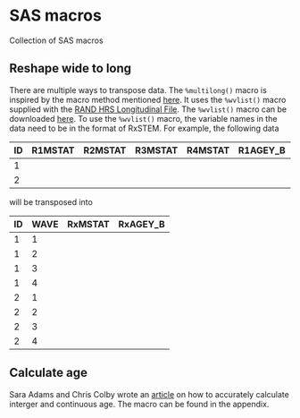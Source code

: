 # SAS macros

Collection of SAS macros

## Reshape wide to long

There are multiple ways to transpose data. The `%multilong()` macro is inspired by the macro method mentioned [here](http://easysas.blogspot.com/2011/01/reshape-data-set-from-wide-to-long.html). It uses the `%wvlist()` macro supplied with the [RAND HRS Longitudinal File](https://www.rand.org/well-being/social-and-behavioral-policy/centers/aging/dataprod/hrs-data.html). The `%wvlist()` macro can be downloaded [here](https://hrs.isr.umich.edu/data-products/access-to-public-data).
To use the `%wvlist()` macro, the variable names in the data need to be in the format of RxSTEM. For example, the following data
  
| ID |  R1MSTAT |  R2MSTAT |  R3MSTAT |  R4MSTAT |  R1AGEY_B |  R2AGEY_B |  R3AGEY_B |  R4AGEY_B |
|----|----------|----------|----------|----------|-----------|-----------|-----------|-----------|
| 1  |          |          |          |          |           |           |           |           |
| 2  |          |          |          |          |           |           |           |           |

will be transposed into

| ID |  WAVE |  RxMSTAT |  RxAGEY_B |
|----|-------|----------|-----------|
| 1  | 1     |          |           |
| 1  | 2     |          |           |
| 1  | 3     |          |           |
| 1  | 4     |          |           |
| 2  | 1     |          |           |
| 2  | 2     |          |           |
| 2  | 3     |          |           |
| 2  | 4     |          |           |

## Calculate age
Sara Adams and Chris Colby wrote an [article](https://www.lexjansen.com/wuss/2009/cod/COD-Adams.pdf) on how to accurately calculate interger and continuous age. The macro can be found in the appendix.  
